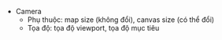 - Camera
  - Phụ thuộc: map size (không đổi), canvas size (có thể đổi)
  - Tọa độ: tọa độ viewport, tọa độ mục tiêu
